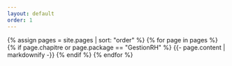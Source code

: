 ```yaml
---
layout: default
order: 1
---
```


{% assign pages = site.pages | sort: "order" %}
{% for page in pages %}
  {% if page.chapitre or page.package == "GestionRH" %}
    {{- page.content | markdownify -}}
  {% endif %}
{% endfor %}
